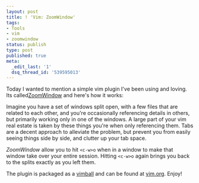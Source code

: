 ```yaml
---
layout: post
title: ! 'Vim: ZoomWindow'
tags:
- Tools
- vim
- zoomwindow
status: publish
type: post
published: true
meta:
  _edit_last: '1'
  dsq_thread_id: '539595013'
---
```

Today I wanted to mention a simple vim plugin I've been using and loving. Its called<a href="http://www.vim.org/scripts/script.php?script_id=508">ZoomWindow</a> and here's how it works:

Imagine you have a set of windows split open, with a few files that are related to each other, and you're occasionally referencing details in others, but primarily working only in one of the windows. A large part of your vim real estate is taken by these things you're when only referencing them. Tabs are a decent approach to alleviate the problem, but prevent you from easily seeing things side by side, and clutter up your tab space.

<em>ZoomWindow</em> allow you to hit <code>&lt;c-w&gt;o</code> when in a window to make that window take over your entire session. Hitting <code>&lt;c-w&gt;o</code> again brings you back to the splits exactly as you left them.

The plugin is packaged as a <a href="http://www.vim.org/scripts/script.php?script_id=1502">vimball</a> and can be found at <a href="http://www.vim.org/scripts/script.php?script_id=508">vim.org</a>. Enjoy!
